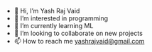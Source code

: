 - 👋 Hi, I’m Yash Raj Vaid
- 👀 I’m interested in programming
- 🌱 I’m currently learning ML
- 💞️ I’m looking to collaborate on new projects
- 📫 How to reach me yashrajvaid@gmail.com

<!---
YashRajVaid/YashRajVaid is a ✨ special ✨ repository because its `README.md` (this file) appears on your GitHub profile.
You can click the Preview link to take a look at your changes.
--->
